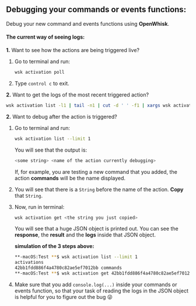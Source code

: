 ## Debugging your commands or events functions:

Debug your new command and events functions using **OpenWhisk**.

#### The current way of seeing logs:

 **1.** Want to see how the actions are being triggered live?
   1. Go to terminal and run:
      ```bash
      wsk activation poll
      ```
   2. Type `control c` to exit.

 **2.** Want to get the logs of the most recent triggered action?
   ```bash
   wsk activation list -l1 | tail -n1 | cut -d ' ' -f1 | xargs wsk activation logs
   ```

 **2.** Want to debug after the action is triggered?
   1. Go to terminal and run:
      ```bash
      wsk activation list --limit 1
      ```
      You will see that the output is:
      ```bash
      <some string> <name of the action currently debugging>
      ```

      If, for example, you are testing a new command that you added, the action **commands** will be the name displayed.

   2. You will see that there is a `String` before the name of the action. **Copy** that `String`.

   3. Now, run in terminal:
      ```bash
      wsk activation get <the string you just copied>
      ```
      You will see that a huge JSON object is printed out. You can see the **response**, the **result** and the **logs** inside that JSON object.

      **simulation of the 3 steps above:**
      ```bash
      **-macOS:Test **$ wsk activation list --limit 1
      activations
      42bb1fdd886f4a4780c82ae5ef7012bb commands
      **-macOS:Test **$ wsk activation get 42bb1fdd886f4a4780c82ae5ef7012bb
      ```

   4. Make sure that you add `console.log(...)` inside your commands or events function, so that your task of reading the logs in the JSON object is helpful for you to figure out the bug :stuck_out_tongue_winking_eye:
